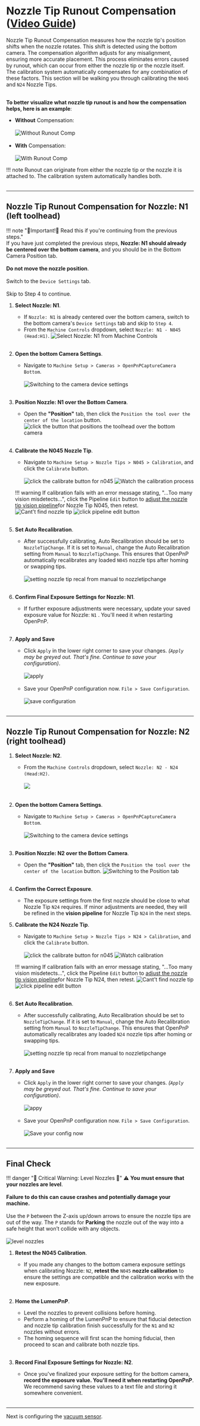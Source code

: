 # Nozzle Tip Runout Compensation ([Video Guide](https://youtu.be/h3mtEQfGMlM?si=FHauQ0aEZQaOBkxV&t=1661))

Nozzle Tip Runout Compensation measures how the nozzle tip's position shifts when the nozzle rotates. This shift is detected using the bottom camera. The compensation algorithm adjusts for any misalignment, ensuring more accurate placement. This process eliminates errors caused by runout, which can occur from either the nozzle tip or the nozzle itself. The calibration system automatically compensates for any combination of these factors. This section will be walking you through calibrating the `N045` and `N24` Nozzle Tips.<br/><br/>

**To better visualize what nozzle tip runout is and how the compensation helps, here is an example**:

* **Without** Compensation:<br/><br/>
     ![Without Runout Comp](images/without-runout-comp.gif)<br/><br/>
* **With** Compensation: <br/><br/>
     ![With Runout Comp](images/with-runout-comp.gif)

!!! note
    Runout can originate from either the nozzle tip or the nozzle it is attached to. The calibration system automatically handles both. 
<br/><br>

---

## Nozzle Tip Runout Compensation for Nozzle: N1 (left toolhead)

!!! note "🚨Important!🚨 Read this if you're continuing from the previous steps."  
    If you have just completed the previous steps, **Nozzle: N1 should already be centered over the bottom camera**, and you should be in the Bottom Camera Position tab.<br/><br/>
    **Do not move the nozzle position**.<br/><br/>
    Switch to the `Device Settings` tab.<br/><br/>
    Skip to Step 4 to continue.

1. **Select Nozzle: N1**.
    * If `Nozzle: N1` is already centered over the bottom camera, switch to the bottom camera's `Device Settings` tab and skip to `Step 4`.
    * From the `Machine Controls` dropdown, select `Nozzle: N1 - N045 (Head:H1)`.
     ![Select Nozzle: N1 from Machine Controls](../6-nozzle-offset/images/01-seleect-nozzle-n1-from-machine-controls.webp)
<br/><br/>

1. **Open the bottom Camera Settings**.
    * Navigate to `Machine Setup > Cameras > OpenPnPCaptureCamera Bottom`.<br/><br/>
     ![Switching to the camera device settings](../7-bottom-camera-position/images/01-navigate-to-bottom-camera-settings.webp)
<br/><br/>

1. **Position Nozzle: N1 over the Bottom Camera**.
    * Open the **"Position"** tab, then click the `Position the tool over the center of the location` button.
     ![click the button that positions the toolhead over the bottom camera](images/04-click-position-toolhead-over-bottom-cam.webp)
<br/><br/>

1. **Calibrate the N045 Nozzle Tip**.
    * Navigate to `Machine Setup > Nozzle Tips > N045 > Calibration`, and click the `Calibrate` button.<br/><br/>
     ![click the calibrate button for n045](images/05-click-calibrate-nozzle-tip-n045.webp)
     ![Watch the calibration process](images/06-nozzle-tip-n045-calibration.gif)

    !!! warning
        If calibration fails with an error message stating, "...Too many vision misdetects...", click the Pipeline `Edit` button to [adjust the nozzle tip vision pipeline](../../vision-pipeline-adjustment/4-nozzle-calibration-pipeline.md)for Nozzle Tip N045, then retest.
         ![Cant't find nozzle tip](images/too-many-vision-redirects.webp)
         ![click pipeline edit button](images/n045-edit-pipeline.webp)
<br/><br/>

1. **Set Auto Recalibration**.
    * After successfully calibrating, Auto Recalibration should be set to `NozzleTipChange`. If it is set to `Manual`, change the Auto Recalibration setting from `Manual` to `NozzleTipChange`. This ensures that OpenPnP automatically recalibrates any loaded `N045` nozzle tips after homing or swapping tips.<br/><br/>
     ![setting nozzle tip recal from manual to nozzletipchange](images/07-auto-recal-nozzle-tip-change-n045.webp)
<br/><br/>

1. **Confirm Final Exposure Settings for Nozzle: N1**.
    * If further exposure adjustments were necessary, update your saved exposure value for Nozzle: `N1` . You'll need it when restarting OpenPnP.
<br/><br/>

1. **Apply and Save**
    * Click `Apply` in the lower right corner to save your changes. *(`Apply` may be greyed out. That's fine. Continue to save your configuration)*.<br/><br/>
     ![apply](../2-connect-to-machine/images/apply-button.webp)<br/><br/>
    * Save your OpenPnP configuration now. `File > Save Configuration`.<br/><br/>
     ![save configuration](../2-connect-to-machine/images/save-config.webp)<br/><br/>

---

## Nozzle Tip Runout Compensation for Nozzle: N2 (right toolhead)

1. **Select Nozzle: N2**.
    * From the `Machine Controls` dropdown, select `Nozzle: N2 - N24 (Head:H2)`.<br/><br/>
     ![](images/08-select-nozzle-n2-from-machine-controls.webp)
<br/><br/>

1. **Open the bottom Camera Settings**.
    * Navigate to `Machine Setup > Cameras > OpenPnPCaptureCamera Bottom`.<br/><br/>
     ![Switching to the camera device settings](images/09-go-to-bottom-cam-settings-n2.webp)
<br/><br/>

1. **Position Nozzle: N2 over the Bottom Camera**.
    * Open the **"Position"** tab, then click the `Position the tool over the center of the location` button.
     ![Switching to the Position tab](images/11-click-the-position-nozzle-over-bottom-cam-button.webp)
<br/><br/>

1. **Confirm the Correct Exposure**.
    * The exposure settings from the first nozzle should be close to what Nozzle Tip `N24` requires. If minor adjustments are needed, they will be refined in the **vision pipeline** for Nozzle Tip `N24` in the next steps.

2. **Calibrate the N24 Nozzle Tip**.
    * Navigate to `Machine Setup > Nozzle Tips > N24 > Calibration`, and click the `Calibrate` button.<br/><br/>
     ![click the calibrate button for n045](images/13-click-calibrate-nozzle-tip-n24.webp)
     ![Watch calibration](images/14-nozzle-tip-n24-calibration-.gif)

    !!! warning
        If calibration fails with an error message stating, "...Too many vision misdetects...", click the Pipeline `Edit` button to [adjust the nozzle tip vision pipeline](../../vision-pipeline-adjustment/4-nozzle-calibration-pipeline.md)for Nozzle Tip N24, then retest.
         ![Cant't find nozzle tip](images/too-many-vision-redirects.webp)
         ![click pipeline edit button](images/n045-edit-pipeline.webp)
<br/><br/>

1. **Set Auto Recalibration**.
    * After successfully calibrating, Auto Recalibration should be set to `NozzleTipChange`. If it is set to `Manual`, change the Auto Recalibration setting from `Manual` to `NozzleTipChange`. This ensures that OpenPnP automatically recalibrates any loaded `N24` nozzle tips after homing or swapping tips.<br/><br/>
     ![setting nozzle tip recal from manual to nozzletipchange](images/15-auto-recal-nozzle-tip-change-n24.webp)
<br/><br/>

1. **Apply and Save**
    * Click `Apply` in the lower right corner to save your changes. *(`Apply` may be greyed out. That's fine. Continue to save your configuration)*.<br/><br/>
     ![appy](../2-connect-to-machine/images/apply-button.webp)<br/><br/>
    * Save your OpenPnP configuration now. `File > Save Configuration`.<br/><br/>
      ![Save your config now](../2-connect-to-machine/images/save-config.webp)<br/><br/>

---

## Final Check

!!! danger "🚨 Critical Warning: Level Nozzles 🚨"
    ⚠️ **You must ensure that your nozzles are level**.<br/><br/>
    **Failure to do this can cause crashes and potentially damage your machine.**<br/><br/>
    Use the `P` between the Z-axis up/down arrows to ensure the nozzle tips are out of the way. The `P` stands for **Parking** the nozzle out of the way into a safe height that won’t collide with any objects.<br/><br/>
      ![level nozzles](../2-connect-to-machine/images/level-nozzles-gif.gif)

1. **Retest the N045 Calibration**.
    * If you made any changes to the bottom camera exposure settings when calibrating Nozzle: `N2`, **retest the** `N045` **nozzle calibration** to ensure the settings are compatible and the calibration works with the new exposure.
<br/><br/>

1. **Home the LumenPnP**.
    * Level the nozzles to prevent collisions before homing.
    * Perform a homing of the LumenPnP to ensure that fiducial detection and nozzle tip calibration finish successfully for the `N1` and `N2` nozzles without errors.
    * The homing sequence will first scan the homing fiducial, then proceed to scan and calibrate both nozzle tips.
<br/><br/>

1. **Record Final Exposure Settings for Nozzle: N2**.
    * Once you've finalized your exposure setting for the bottom camera, **record the exposure value. You'll need it when restarting OpenPnP**. We recommend saving these values to a text file and storing it somewhere convenient.
<br/><br/>

---

Next is configuring the [vacuum sensor](../10-vacuum-sensor/index.md).
